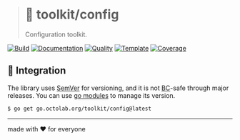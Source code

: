 > # 🧰 toolkit/config
>
> Configuration toolkit.

[![Build][build.icon]][build.page]
[![Documentation][docs.icon]][docs.page]
[![Quality][quality.icon]][quality.page]
[![Template][template.icon]][template.page]
[![Coverage][coverage.icon]][coverage.page]

## 🧩 Integration

The library uses [SemVer](https://semver.org) for versioning, and it is not
[BC](https://en.wikipedia.org/wiki/Backward_compatibility)-safe through major releases.
You can use [go modules](https://github.com/golang/go/wiki/Modules) to manage its version.

```bash
$ go get go.octolab.org/toolkit/config@latest
```

---

made with ❤️ for everyone

[build.page]:       https://travis-ci.com/octolab/config
[build.icon]:       https://travis-ci.com/octolab/config.svg?branch=master
[coverage.page]:    https://codeclimate.com/github/octolab/config/test_coverage
[coverage.icon]:    https://api.codeclimate.com/v1/badges/74690018579316aa348a/test_coverage
[design.page]:      https://www.notion.so/33715348cc114ea79dd350a25d16e0b0?r=0b753cbf767346f5a6fd51194829a2f3
[docs.page]:        https://pkg.go.dev/go.octolab.org/toolkit/config
[docs.icon]:        https://img.shields.io/badge/docs-pkg.go.dev-blue
[promo.page]:       https://github.com/octolab/config
[quality.page]:     https://goreportcard.com/report/go.octolab.org/toolkit/config
[quality.icon]:     https://goreportcard.com/badge/go.octolab.org/toolkit/config
[template.page]:    https://github.com/octomation/go-module
[template.icon]:    https://img.shields.io/badge/template-go--module-blue
